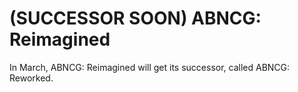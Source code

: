 # (SUCCESSOR SOON) ABNCG: Reimagined

In March, ABNCG: Reimagined will get its successor, called ABNCG: Reworked.
